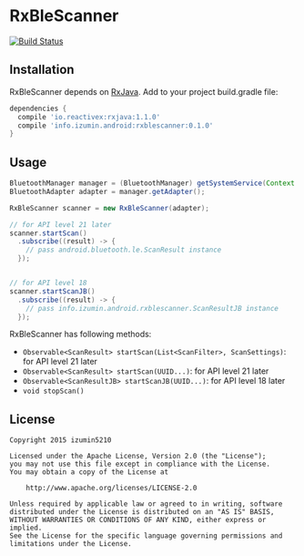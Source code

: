 # RxBleScanner
[![Build Status](https://travis-ci.org/izumin5210/RxBleScanner.svg)](https://travis-ci.org/izumin5210/RxBleScanner)

## Installation
RxBleScanner depends on [RxJava](https://github.com/ReactiveX/RxJava). Add to your project build.gradle file:

```groovy
dependencies {
  compile 'io.reactivex:rxjava:1.1.0'
  compile 'info.izumin.android:rxblescanner:0.1.0'
}
```


## Usage

```java
BluetoothManager manager = (BluetoothManager) getSystemService(Context.BLUETOOTH_SERVICE);
BluetoothAdapter adapter = manager.getAdapter();

RxBleScanner scanner = new RxBleScanner(adapter);

// for API level 21 later
scanner.startScan()
  .subscribe((result) -> {
    // pass android.bluetooth.le.ScanResult instance
  });


// for API level 18
scanner.startScanJB()
  .subscribe((result) -> {
    // pass info.izumin.android.rxblescanner.ScanResultJB instance
  });
```

RxBleScanner has following methods:

* `Observable<ScanResult> startScan(List<ScanFilter>, ScanSettings)`: for API level 21 later
* `Observable<ScanResult> startScan(UUID...)`: for API level 21 later
* `Observable<ScanResultJB> startScanJB(UUID...)`: for API level 18 later
* `void stopScan()`


## License

```
Copyright 2015 izumin5210

Licensed under the Apache License, Version 2.0 (the "License");
you may not use this file except in compliance with the License.
You may obtain a copy of the License at

    http://www.apache.org/licenses/LICENSE-2.0

Unless required by applicable law or agreed to in writing, software
distributed under the License is distributed on an "AS IS" BASIS,
WITHOUT WARRANTIES OR CONDITIONS OF ANY KIND, either express or implied.
See the License for the specific language governing permissions and
limitations under the License.
```